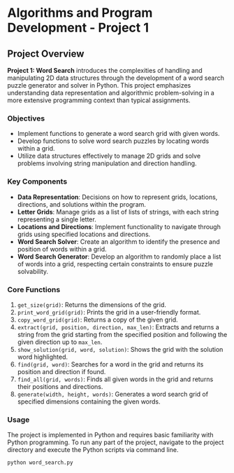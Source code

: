 # Algorithms and Program Development - Project 1

## Project Overview

**Project 1: Word Search** introduces the complexities of handling and manipulating 2D data structures through the development of a word search puzzle generator and solver in Python. This project emphasizes understanding data representation and algorithmic problem-solving in a more extensive programming context than typical assignments.

### Objectives

- Implement functions to generate a word search grid with given words.
- Develop functions to solve word search puzzles by locating words within a grid.
- Utilize data structures effectively to manage 2D grids and solve problems involving string manipulation and direction handling.

### Key Components

- **Data Representation**: Decisions on how to represent grids, locations, directions, and solutions within the program.
- **Letter Grids**: Manage grids as a list of lists of strings, with each string representing a single letter.
- **Locations and Directions**: Implement functionality to navigate through grids using specified locations and directions.
- **Word Search Solver**: Create an algorithm to identify the presence and position of words within a grid.
- **Word Search Generator**: Develop an algorithm to randomly place a list of words into a grid, respecting certain constraints to ensure puzzle solvability.

### Core Functions

1. `get_size(grid)`: Returns the dimensions of the grid.
2. `print_word_grid(grid)`: Prints the grid in a user-friendly format.
3. `copy_word_grid(grid)`: Returns a copy of the given grid.
4. `extract(grid, position, direction, max_len)`: Extracts and returns a string from the grid starting from the specified position and following the given direction up to `max_len`.
5. `show_solution(grid, word, solution)`: Shows the grid with the solution word highlighted.
6. `find(grid, word)`: Searches for a word in the grid and returns its position and direction if found.
7. `find_all(grid, words)`: Finds all given words in the grid and returns their positions and directions.
8. `generate(width, height, words)`: Generates a word search grid of specified dimensions containing the given words.

### Usage

The project is implemented in Python and requires basic familiarity with Python programming. To run any part of the project, navigate to the project directory and execute the Python scripts via command line.

```bash
python word_search.py
